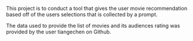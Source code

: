 This project is to conduct a tool that gives the user movie recommendation based off of the users selections that is collected by a prompt. 

The data used to provide the list of movies and its audiences rating was provided by the user tiangechen on Github. 